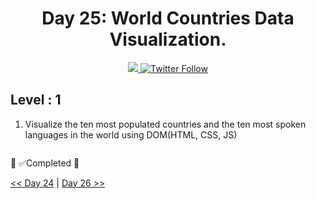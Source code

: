 <div align="center">
  <h1> Day 25: World Countries Data Visualization.</h1>
  <a class="header-badge" target="_blank" href="https://www.linkedin.com/in/manthan-ankolekar-597b07a8/">
  <img src="https://img.shields.io/badge/style--5eba00.svg?label=LinkedIn&logo=linkedin&style=social">
  </a>
  <a class="header-badge" target="_blank" href="https://twitter.com/manthan_ank">
  <img alt="Twitter Follow" src="https://img.shields.io/twitter/follow/manthan_ank?style=social">
  </a>
</div>

## Level : 1

1. Visualize the ten most populated countries and the ten most spoken languages in the world using DOM(HTML, CSS, JS)

    ```jsx

    ```

🎉 ✅Completed 🎉

[<< Day 24](/Day24/index.md) | [Day 26 >>](/Day26/index.md)
